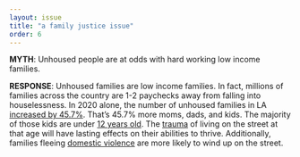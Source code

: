 ```yaml
---
layout: issue
title: "a family justice issue"
order: 6
---
```

<strong>MYTH</strong>: Unhoused people are at odds with hard working low income families.

<strong>RESPONSE</strong>: Unhoused families are low income families. In fact, millions of families across the country are 1-2 paychecks away from falling into houselessness. In 2020 alone, the number of unhoused families in LA [increased by 45.7%](https://www.lahsa.org/documents?id=4558-2020-greater-los-angeles-homeless-count-presentation.pdf). That’s 45.7% more moms, dads, and kids. The majority of those kids are under [12 years old](https://www.childtrends.org/indicators/homeless-children-and-youth). The [trauma](https://www.samhsa.gov/homelessness-programs-resources/hpr-resources/child-homelessness-growing-crisis) of living on the street at that age will have lasting effects on their abilities to thrive. Additionally, families fleeing [domestic violence](https://www.aclu.org/sites/default/files/pdfs/dvhomelessness032106.pdf) are more likely to wind up on the street.
